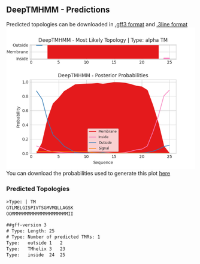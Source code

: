 ## DeepTMHMM - Predictions
Predicted topologies can be downloaded in [.gff3 format](TMRs.gff3) and [.3line format](predicted_topologies.3line)
![picture](plot.png)
You can download the probabilities used to generate this plot [here](Type:_probs.csv)
### Predicted Topologies
```
>Type: | TM
GTLMELGISPIVTSGMVMQLLAGSK
OOMMMMMMMMMMMMMMMMMMMMMII

```


```
##gff-version 3
# Type: Length: 25
# Type: Number of predicted TMRs: 1
Type:	outside	1	2				
Type:	TMhelix	3	23				
Type:	inside	24	25				

```
